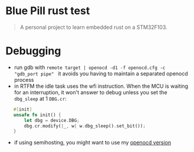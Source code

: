 # Blue Pill rust test

> A personal project to learn embedded rust on a STM32F103.

# Debugging
 - run gdb with `remote target | openocd -d1 -f openocd.cfg -c "gdb_port pipe" ` 
 it avoids you having to maintain a separated openocd process
 - in RTFM the idle task uses the wfi instruction. 
 When the MCU is waiting for an interruption, it 
 won't answer to debug unless you set the `dbg_sleep` at 1
 `DBG.cr`:
 ```rust
    #[init]
    unsafe fn init() {
        let dbg = device.DBG;
        dbg.cr.modify(|_, w| w.dbg_sleep().set_bit());
    }
``` 
- if using semihosting, you might want to use my 
[openocd version](https://github.com/nraynaud/openocd-semihosting-to-gdb)
